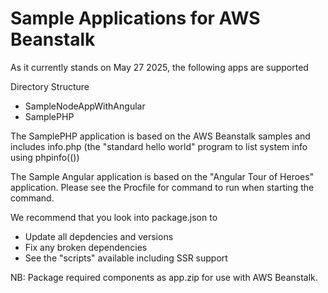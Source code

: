 # Sample Applications for AWS Beanstalk

As it currently stands on May 27 2025, the following apps are supported

Directory Structure

- SampleNodeAppWithAngular
- SamplePHP

The SamplePHP application is based on the AWS Beanstalk samples and includes info.php (the "standard hello world" program to list system info using phpinfo(())

The Sample Angular application is based on the "Angular Tour of Heroes" application. Please see the Procfile for command to run when starting the command. 

We recommend that you look into package.json to 

- Update all depdencies and versions
- Fix any broken dependencies
- See the "scripts" available including SSR support 

NB: Package required components as app.zip for use with AWS Beanstalk. 
